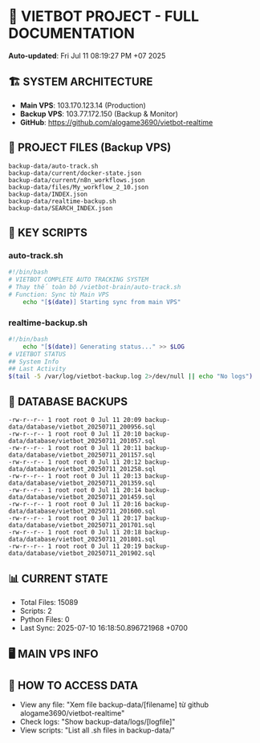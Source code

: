 # 🤖 VIETBOT PROJECT - FULL DOCUMENTATION
**Auto-updated**: Fri Jul 11 08:19:27 PM +07 2025

## 🏗️ SYSTEM ARCHITECTURE
- **Main VPS**: 103.170.123.14 (Production)
- **Backup VPS**: 103.77.172.150 (Backup & Monitor)
- **GitHub**: https://github.com/alogame3690/vietbot-realtime

## 📁 PROJECT FILES (Backup VPS)
```
backup-data/auto-track.sh
backup-data/current/docker-state.json
backup-data/current/n8n_workflows.json
backup-data/files/My_workflow_2_10.json
backup-data/INDEX.json
backup-data/realtime-backup.sh
backup-data/SEARCH_INDEX.json
```

## 🔧 KEY SCRIPTS
### auto-track.sh
```bash
#!/bin/bash
# VIETBOT COMPLETE AUTO TRACKING SYSTEM
# Thay thế toàn bộ /vietbot-brain/auto-track.sh
# Function: Sync từ Main VPS
    echo "[$(date)] Starting sync from main VPS"
```
### realtime-backup.sh
```bash
#!/bin/bash
    echo "[$(date)] Generating status..." >> $LOG
# VIETBOT STATUS
## System Info
## Last Activity
$(tail -5 /var/log/vietbot-backup.log 2>/dev/null || echo "No logs")
```

## 💾 DATABASE BACKUPS
```
-rw-r--r-- 1 root root 0 Jul 11 20:09 backup-data/database/vietbot_20250711_200956.sql
-rw-r--r-- 1 root root 0 Jul 11 20:10 backup-data/database/vietbot_20250711_201057.sql
-rw-r--r-- 1 root root 0 Jul 11 20:11 backup-data/database/vietbot_20250711_201157.sql
-rw-r--r-- 1 root root 0 Jul 11 20:12 backup-data/database/vietbot_20250711_201258.sql
-rw-r--r-- 1 root root 0 Jul 11 20:13 backup-data/database/vietbot_20250711_201359.sql
-rw-r--r-- 1 root root 0 Jul 11 20:14 backup-data/database/vietbot_20250711_201459.sql
-rw-r--r-- 1 root root 0 Jul 11 20:16 backup-data/database/vietbot_20250711_201600.sql
-rw-r--r-- 1 root root 0 Jul 11 20:17 backup-data/database/vietbot_20250711_201701.sql
-rw-r--r-- 1 root root 0 Jul 11 20:18 backup-data/database/vietbot_20250711_201801.sql
-rw-r--r-- 1 root root 0 Jul 11 20:19 backup-data/database/vietbot_20250711_201902.sql
```

## 📊 CURRENT STATE
- Total Files: 15089
- Scripts: 2
- Python Files: 0
- Last Sync: 2025-07-10 16:18:50.896721968 +0700

## 🖥️ MAIN VPS INFO


## 🚨 HOW TO ACCESS DATA
- View any file: "Xem file backup-data/[filename] từ github alogame3690/vietbot-realtime"
- Check logs: "Show backup-data/logs/[logfile]"
- View scripts: "List all .sh files in backup-data/"
